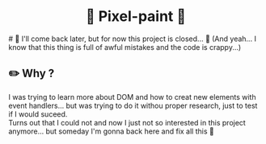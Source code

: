 <h1 align="center">🎨 Pixel-paint 🎨</h1>
# 🚨 I'll come back later, but for now this project is closed... 🚨
(And yeah... I know that this thing is full of awful mistakes and the code is crappy...)

## ✏️ Why ?
I was trying to learn more about DOM and how to creat new elements with event handlers... but was trying to do it withou proper research, just to test if I would suceed.
<br>
Turns out that I could not and now I just not so interested in this project anymore... but someday I'm gonna back here and fix all this 💩 

